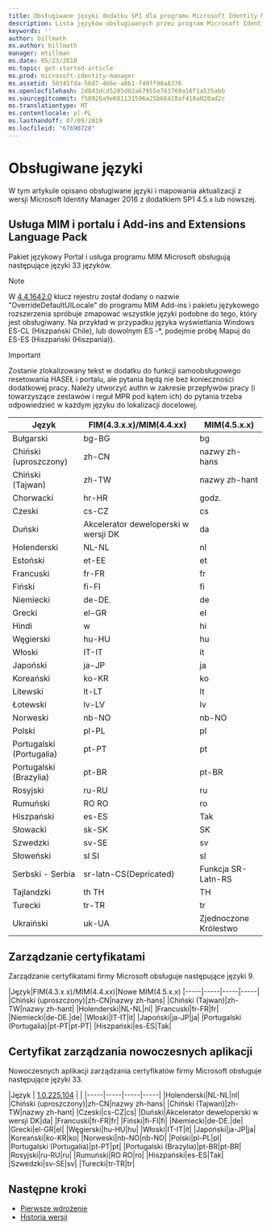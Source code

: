 ```yaml
---
title: Obsługiwane języki dodatku SP1 dla programu Microsoft Identity Manager 2016 | Dokumentacja firmy Microsoft
description: Lista języków obsługiwanych przez program Microsoft Identity Manager 2016 z dodatkiem SP1.
keywords: ''
author: billmath
ms.author: billmath
manager: mtillman
ms.date: 05/23/2018
ms.topic: get-started-article
ms.prod: microsoft-identity-manager
ms.assetid: 50345fda-56d7-4b6e-a861-f49ff90a8376
ms.openlocfilehash: 2d843dcd5285d02a67955e763769a16f1a535abb
ms.sourcegitcommit: f58926a9e681131596a25b66418af410a028ad2c
ms.translationtype: MT
ms.contentlocale: pl-PL
ms.lasthandoff: 07/09/2019
ms.locfileid: "67690728"
---
```

# <a name="supported-languages"></a>Obsługiwane języki

W tym artykule opisano obsługiwane języki i mapowania aktualizacji z wersji Microsoft Identity Manager 2016 z dodatkiem SP1 4.5.x lub nowszej.

## <a name="mim-service-and-portal-and-add-ins-and-extensions-language-pack"></a>Usługa MIM i portalu i Add-ins and Extensions Language Pack 

Pakiet językowy Portal i usługa programu MIM Microsoft obsługują następujące języki 33 języków.  

> [!NOTE]
> W [4.4.1642.0](https://support.microsoft.com/en-us/help/4021562/hotfix-rollup-package-build-4-4-1642-0-is-available-for-microsoft) klucz rejestru został dodany o nazwie "OverrideDefaultUILocale" do programu MIM Add-ins i pakietu językowego rozszerzenia spróbuje zmapować wszystkie języki podobne do tego, który jest obsługiwany. Na przykład w przypadku języka wyświetlania Windows ES-CL (Hiszpański Chile), lub dowolnym ES -\*, podejmie próbę Mapuj do ES-ES (Hiszpański (Hiszpania)).

> [!IMPORTANT]
> Zostanie zlokalizowany tekst w dodatku do funkcji samoobsługowego resetowania HASEŁ i portalu, ale pytania będą nie bez konieczności dodatkowej pracy. Należy utworzyć authn w zakresie przepływów pracy (i towarzyszące zestawów i reguł MPR pod kątem ich) do pytania trzeba odpowiedzieć w każdym języku do lokalizacji docelowej.

|       Język        | FIM(4.3.x.x)/MIM(4.4.xx) | MIM(4.5.x.x) |
|-----------------------|--------------------------|--------------|
|       Bułgarski       |          bg-BG           |      bg      |
| Chiński (uproszczony)  |          zh-CN           |   nazwy zh-hans    |
|   Chiński (Tajwan)    |          zh-TW           |   nazwy zh-hant    |
|       Chorwacki        |          hr-HR           |      godz.      |
|         Czeski         |          cs-CZ           |      cs      |
|        Duński         |          Akcelerator deweloperski w wersji DK           |      da      |
|         Holenderski         |          NL-NL           |      nl      |
|       Estoński        |          et-EE           |      et      |
|        Francuski         |          fr-FR           |      fr      |
|        Fiński        |          fi-FI           |      fi      |
|        Niemiecki         |          de-DE.           |      de      |
|         Grecki         |          el-GR           |      el      |
|         Hindi         |          w           |      hi      |
|       Węgierski       |          hu-HU           |      hu      |
|        Włoski        |          IT-IT           |      it      |
|       Japoński        |          ja-JP           |      ja      |
|        Koreański         |          ko-KR           |      ko      |
|      Litewski       |          lt-LT           |      lt      |
|        Łotewski        |          lv-LV           |      lv      |
|       Norweski       |          nb-NO           |    nb-NO     |
|        Polski         |          pl-PL           |      pl      |
| Portugalski (Portugalia) |          pt-PT           |      pt      |
|  Portugalski (Brazylia)  |          pt-BR           |    pt-BR     |
|        Rosyjski        |          ru-RU           |      ru      |
|       Rumuński        |          RO RO           |      ro      |
|        Hiszpański        |          es-ES           |      Tak      |
|        Słowacki         |          sk-SK           |      SK      |
|        Szwedzki        |          sv-SE           |      sv      |
|       Słoweński       |          sl SI           |      sl      |
|   Serbski - Serbia    |  sr-latn-CS(Depricated)  |  Funkcja SR-Latn-RS  |
|         Tajlandzki          |          th TH           |      TH      |
|        Turecki        |          tr-TR           |      tr      |
|       Ukraiński       |          uk-UA           |      Zjednoczone Królestwo      |

## <a name="certificate-management"></a>Zarządzanie certyfikatami 
Zarządzanie certyfikatami firmy Microsoft obsługuje następujące języki 9. 

|Język|FIM(4.3.x.x)/MIM(4.4.xx)|Nowe MIM(4.5.x.x)
|-----|-----|-----|-----|
|Chiński (uproszczony)|zh-CN|nazwy zh-hans|
|Chiński (Tajwan)|zh-TW|nazwy zh-hant|
|Holenderski|NL-NL|nl|
|Francuski|fr-FR|fr|
|Niemiecki|de-DE.|de|
|Włoski|IT-IT|it|
|Japoński|ja-JP|ja|
|Portugalski (Portugalia)|pt-PT|pt-PT|
|Hiszpański|es-ES|Tak|

## <a name="certificate-management-modern-application"></a>Certyfikat zarządzania nowoczesnych aplikacji  
Nowoczesnych aplikacji zarządzania certyfikatów firmy Microsoft obsługuje następujące języki 33. 

|Język | [1.0.225.104](https://www.microsoft.com/en-us/download/details.aspx?id=54954) | |
|-----|-----|-----|-----|
|Holenderski|NL-NL|nl|
|Chiński (uproszczony)|zh-CN|nazwy zh-hans|
|Chiński (Tajwan)|zh-TW|nazwy zh-hant|
|Czeski|cs-CZ|cs|
|Duński|Akcelerator deweloperski w wersji DK|da|
|Francuski|fr-FR|fr|
|Fiński|fi-FI|fi|
|Niemiecki|de-DE.|de|
|Grecki|el-GR|el|
|Węgierski|hu-HU|hu|
|Włoski|IT-IT|it|
|Japoński|ja-JP|ja|
|Koreański|ko-KR|ko|
|Norweski|nb-NO|nb-NO|
|Polski|pl-PL|pl|
|Portugalski (Portugalia)|pt-PT|pt|
|Portugalski (Brazylia)|pt-BR|pt-BR|
|Rosyjski|ru-RU|ru|
|Rumuński|RO RO|ro|
|Hiszpański|es-ES|Tak|
|Szwedzki|sv-SE|sv|
|Turecki|tr-TR|tr|

## <a name="next-steps"></a>Następne kroki

- [Pierwsze wdrożenie](microsoft-identity-manager-deploy.md)
- [Historia wersji](reference/version-history.md)
